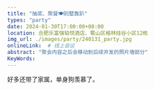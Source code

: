 ```yaml
---
title: "抽奖、聚餐🍽别墅轰趴"
types: "party"
date: 2024-01-30T17:00:00+08:00
location: 合肥乐富强铂悦酒店、蜀山区格林硅谷小区12栋
img_url: ./images/party/240131_party.jpg
onlineLink:  # 线上会议
abstract: "聚会内容之后会移动到后续开发的照片墙部分"
KeyWords:
---
```


好多还带了家属，单身狗羡慕了。